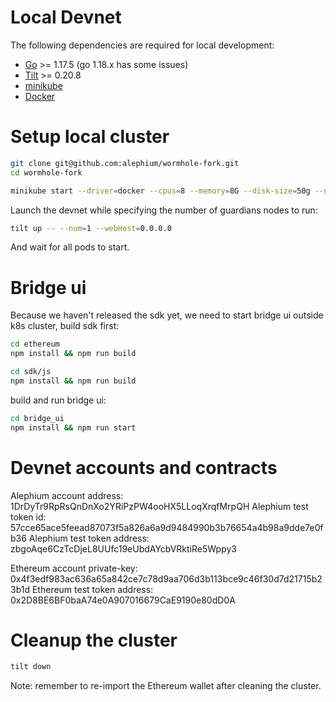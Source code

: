 # Local Devnet

The following dependencies are required for local development:

- [Go](https://golang.org/dl/) >= 1.17.5 (go 1.18.x has some issues)
- [Tilt](http://tilt.dev/) >= 0.20.8
- [minikube](https://kubernetes.io/docs/setup/learning-environment/minikube/)
- [Docker](https://docs.docker.com/engine/install/)

# Setup local cluster

```sh
git clone git@github.com:alephium/wormhole-fork.git
cd wormhole-fork
```

```sh
minikube start --driver=docker --cpus=8 --memory=8G --disk-size=50g --namespace=wormhole
```

Launch the devnet while specifying the number of guardians nodes to run:

```sh
tilt up -- --num=1 --webHost=0.0.0.0
```

And wait for all pods to start.

# Bridge ui

Because we haven't released the sdk yet, we need to start bridge ui outside k8s cluster, build sdk first:

```sh
cd ethereum
npm install && npm run build

cd sdk/js
npm install && npm run build
```

build and run bridge ui:

```sh
cd bridge_ui
npm install && npm run start
```

# Devnet accounts and contracts

Alephium account address: 1DrDyTr9RpRsQnDnXo2YRiPzPW4ooHX5LLoqXrqfMrpQH
Alephium test token id: 57cce65ace5feead87073f5a826a6a9d9484990b3b76654a4b98a9dde7e0fb36
Alephium test token address: zbgoAqe6CzTcDjeL8UUfc19eUbdAYcbVRktiRe5Wppy3

Ethereum account private-key: 0x4f3edf983ac636a65a842ce7c78d9aa706d3b113bce9c46f30d7d21715b23b1d
Ethereum test token address: 0x2D8BE6BF0baA74e0A907016679CaE9190e80dD0A

# Cleanup the cluster

```sh
tilt down
```

Note: remember to re-import the Ethereum wallet after cleaning the cluster.
